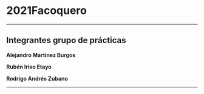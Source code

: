 # 2021Facoquero

---
## Integrantes grupo de prácticas

**Alejandro Martínez Burgos**

**Rubén Iriso Etayo**

**Rodrigo Andrés Zubano**

---

